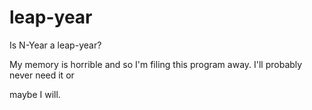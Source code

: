 leap-year
=========

Is N-Year a leap-year?

My memory is horrible and so I'm filing this program away. I'll probably never need it or

maybe I will. 
